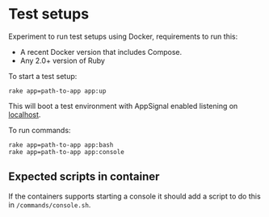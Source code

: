 # Test setups

Experiment to run test setups using Docker, requirements to run this:

* A recent Docker version that includes Compose.
* Any 2.0+ version of Ruby

To start a test setup:

```
rake app=path-to-app app:up
```

This will boot a test environment with AppSignal enabled listening on
[localhost](http://localhost:3000).

To run commands:

```
rake app=path-to-app app:bash
rake app=path-to-app app:console
```

## Expected scripts in container

If the containers supports starting a console it should add a script to
do this in `/commands/console.sh`.
